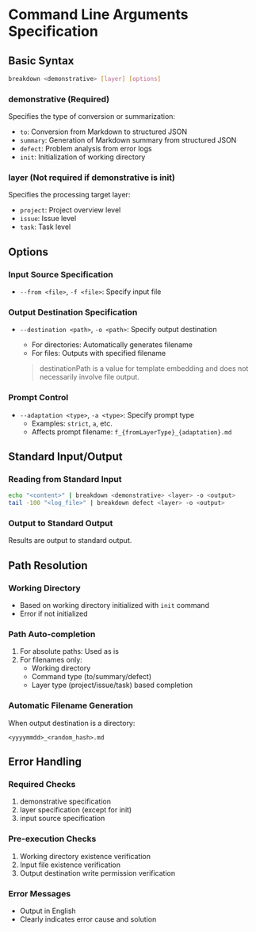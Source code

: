 # Command Line Arguments Specification

## Basic Syntax

```bash
breakdown <demonstrative> [layer] [options]
```

### demonstrative (Required)

Specifies the type of conversion or summarization:

- `to`: Conversion from Markdown to structured JSON
- `summary`: Generation of Markdown summary from structured JSON
- `defect`: Problem analysis from error logs
- `init`: Initialization of working directory

### layer (Not required if demonstrative is init)

Specifies the processing target layer:

- `project`: Project overview level
- `issue`: Issue level
- `task`: Task level

## Options

### Input Source Specification

- `--from <file>`, `-f <file>`: Specify input file

### Output Destination Specification

- `--destination <path>`, `-o <path>`: Specify output destination
  - For directories: Automatically generates filename
  - For files: Outputs with specified filename
  
  > destinationPath is a value for template embedding and does not necessarily involve file output.

### Prompt Control

- `--adaptation <type>`, `-a <type>`: Specify prompt type
  - Examples: `strict`, `a`, etc.
  - Affects prompt filename: `f_{fromLayerType}_{adaptation}.md`

## Standard Input/Output

### Reading from Standard Input

```bash
echo "<content>" | breakdown <demonstrative> <layer> -o <output>
tail -100 "<log_file>" | breakdown defect <layer> -o <output>
```

### Output to Standard Output

Results are output to standard output.

## Path Resolution

### Working Directory

- Based on working directory initialized with `init` command
- Error if not initialized

### Path Auto-completion

1. For absolute paths: Used as is
2. For filenames only:
   - Working directory
   - Command type (to/summary/defect)
   - Layer type (project/issue/task) based completion

### Automatic Filename Generation

When output destination is a directory:

```
<yyyymmdd>_<random_hash>.md
```

## Error Handling

### Required Checks

1. demonstrative specification
2. layer specification (except for init)
3. input source specification

### Pre-execution Checks

1. Working directory existence verification
2. Input file existence verification
3. Output destination write permission verification

### Error Messages

- Output in English
- Clearly indicates error cause and solution 